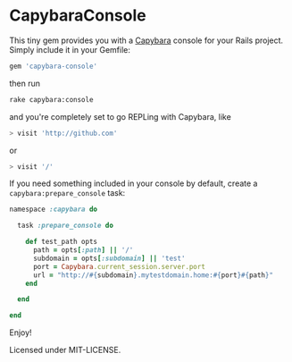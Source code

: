 CapybaraConsole
===============

This tiny gem provides you with a [Capybara](https://github.com/jnicklas/capybara) console for your Rails project.
Simply include it in your Gemfile:

```ruby
gem 'capybara-console'
```

then run

``` bash
rake capybara:console
```

and you're completely set to go REPLing with Capybara, like
``` bash
> visit 'http://github.com'
```
or
``` bash
> visit '/'
```

If you need something included in your console by default, create a `capybara:prepare_console` task:

``` ruby
namespace :capybara do

  task :prepare_console do

    def test_path opts 
      path = opts[:path] || '/'
      subdomain = opts[:subdomain] || 'test'
      port = Capybara.current_session.server.port
      url = "http://#{subdomain}.mytestdomain.home:#{port}#{path}"
    end

  end

end
```

Enjoy!

Licensed under MIT-LICENSE.
